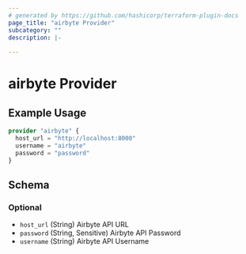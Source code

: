 ```yaml
---
# generated by https://github.com/hashicorp/terraform-plugin-docs
page_title: "airbyte Provider"
subcategory: ""
description: |-
  
---
```


# airbyte Provider



## Example Usage

```terraform
provider "airbyte" {
  host_url = "http://localhost:8000"
  username = "airbyte"
  password = "password"
}
```

<!-- schema generated by tfplugindocs -->
## Schema

### Optional

- `host_url` (String) Airbyte API URL
- `password` (String, Sensitive) Airbyte API Password
- `username` (String) Airbyte API Username
